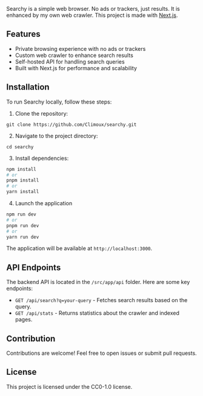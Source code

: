 Searchy is a simple web browser. No ads or trackers, just results. It is enhanced by my own web crawler.
This project is made with [Next.js](https://nextjs.org).

## Features

- Private browsing experience with no ads or trackers
- Custom web crawler to enhance search results
- Self-hosted API for handling search queries
- Built with Next.js for performance and scalability

## Installation

To run Searchy locally, follow these steps:

1. Clone the repository:

```git clone https://github.com/Climoux/searchy.git```

2. Navigate to the project directory:

```cd searchy```

3. Install dependencies:

```sh
npm install
# or
pnpm install
# or
yarn install
```

4. Launch the application

```sh
npm run dev
# or
pnpm run dev
# or
yarn run dev
```

The application will be available at `http://localhost:3000`.

## API Endpoints

The backend API is located in the `/src/app/api` folder. Here are some key endpoints:

- `GET /api/search?q=your-query` - Fetches search results based on the query.
- `GET /api/stats` - Returns statistics about the crawler and indexed pages.

## Contribution

Contributions are welcome! Feel free to open issues or submit pull requests.

## License

This project is licensed under the CC0-1.0 license.
